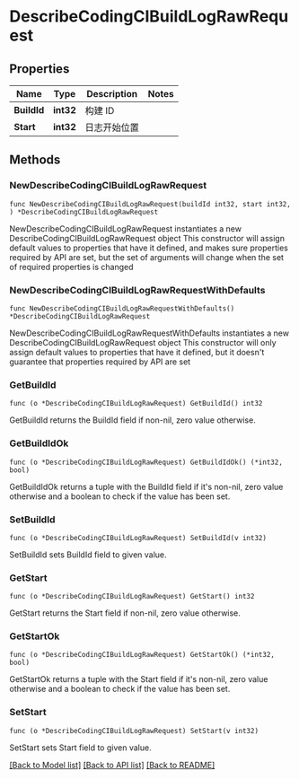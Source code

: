# DescribeCodingCIBuildLogRawRequest

## Properties

Name | Type | Description | Notes
------------ | ------------- | ------------- | -------------
**BuildId** | **int32** | 构建 ID | 
**Start** | **int32** | 日志开始位置 | 

## Methods

### NewDescribeCodingCIBuildLogRawRequest

`func NewDescribeCodingCIBuildLogRawRequest(buildId int32, start int32, ) *DescribeCodingCIBuildLogRawRequest`

NewDescribeCodingCIBuildLogRawRequest instantiates a new DescribeCodingCIBuildLogRawRequest object
This constructor will assign default values to properties that have it defined,
and makes sure properties required by API are set, but the set of arguments
will change when the set of required properties is changed

### NewDescribeCodingCIBuildLogRawRequestWithDefaults

`func NewDescribeCodingCIBuildLogRawRequestWithDefaults() *DescribeCodingCIBuildLogRawRequest`

NewDescribeCodingCIBuildLogRawRequestWithDefaults instantiates a new DescribeCodingCIBuildLogRawRequest object
This constructor will only assign default values to properties that have it defined,
but it doesn't guarantee that properties required by API are set

### GetBuildId

`func (o *DescribeCodingCIBuildLogRawRequest) GetBuildId() int32`

GetBuildId returns the BuildId field if non-nil, zero value otherwise.

### GetBuildIdOk

`func (o *DescribeCodingCIBuildLogRawRequest) GetBuildIdOk() (*int32, bool)`

GetBuildIdOk returns a tuple with the BuildId field if it's non-nil, zero value otherwise
and a boolean to check if the value has been set.

### SetBuildId

`func (o *DescribeCodingCIBuildLogRawRequest) SetBuildId(v int32)`

SetBuildId sets BuildId field to given value.


### GetStart

`func (o *DescribeCodingCIBuildLogRawRequest) GetStart() int32`

GetStart returns the Start field if non-nil, zero value otherwise.

### GetStartOk

`func (o *DescribeCodingCIBuildLogRawRequest) GetStartOk() (*int32, bool)`

GetStartOk returns a tuple with the Start field if it's non-nil, zero value otherwise
and a boolean to check if the value has been set.

### SetStart

`func (o *DescribeCodingCIBuildLogRawRequest) SetStart(v int32)`

SetStart sets Start field to given value.



[[Back to Model list]](../README.md#documentation-for-models) [[Back to API list]](../README.md#documentation-for-api-endpoints) [[Back to README]](../README.md)



